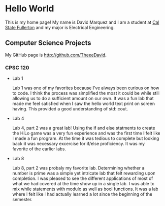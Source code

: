 # Hello World

This is my home page! My name is David Marquez and I am a student at [Cal State Fullerton](http://www.fullerton.edu/) and my major is Electrical Engineering.

## Computer Science Projects

My GitHub page is http://github.com/TheeeDavid.

### CPSC 120

* Lab 1

    Lab 1 was one of my favorites because I've always been curious on how to code.
    I think the process was simplified the most it could be while still allowing us
    to do a sufficient amount on our own. It was a fun lab that made me feel satisfied 
    when I saw the hello world text print on screen having. This provided a good
    understanding of std::cout.

* Lab 4

    Lab 4, part 2 was a great lab! Using the if and else statments to create the HiLo
    game was a very fun experience and was the first time I felt like I made a fun
    program. At the time it was tedious to complete but looking back it was necessary
    excercise for if/else proficiency. It was my favorite of the earlier labs.

* Lab 8

    Lab 8, part 2 was probaly my favorite lab. Determining whether a number is prime was
    a simple yet intricate lab that felt rewarding upon completion. I was pleased to see
    the different applications of most of what we had covered at the time show up in a
    single lab. I was able to mix while statements with modulo as well as bool functions.
    It was a lab where I felt like I had actually learned a lot since the beginning of the
    semester.
